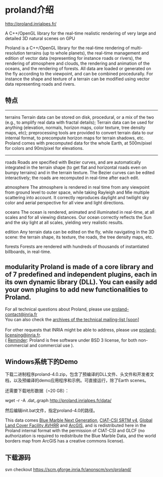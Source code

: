 # proland介绍

http://proland.inrialpes.fr/

A C++/OpenGL library for the real-time realistic rendering of very large
and detailed 3D natural scenes on GPU

Proland is a C++/OpenGL library for the real-time rendering of
multi-resolution terrains (up to whole planets), the real-time
management and edition of vector data (representing for instance roads
or rivers), the rendering of atmosphere and clouds, the rendering and
animation of the oceans, and the rendering of forests. All data are
loaded or generated on the fly according to the viewpoint, and can be
combined procedurally. For instance the shape and texture of a terrain
can be modified using vector data representing roads and rivers.

## 特点

  -------------------------------------------------------------------------
  terrains     Terrain data can be stored on disk, procedural, or a mix of
               the two (e.g., to amplify real data with fractal details);
               Terrain data can be used for anything (elevation, normals,
               horizon maps, color texture, tree density maps, etc);
               preprocessing tools are provided to convert terrain data to
               our internal format, to precompute horizon maps for terrain
               shadows, etc. Proland comes with precomputed data for the
               whole Earth, at 500m/pixel for colors and 90m/pixel for
               elevations.
  ------------ ------------------------------------------------------------
  roads        Roads are specified with Bezier curves, and are
               automatically integrated in the terrain shape (to get flat
               and horizontal roads even on bumpy terrains) and in the
               terrain texture. The Bezier curves can be edited
               interactively; the roads are recomputed in real-time after
               each edit.

  atmosphere   The atmosphere is rendered in real time from any viewpoint
               from ground level to outer space, while taking Rayleigh and
               Mie multiple scattering into account. It correctly
               reproduces daylight and twilight sky color and aerial
               perspective for all view and light directions.

  oceans       The ocean is rendered, animated and illuminated in
               real-time, at all scales and for all viewing distances. Our
               ocean correctly reflects the Sun and the sky light at all
               scales, yielding very realistic results.

  edition      Any terrain data can be edited on the fly, while navigating
               in the 3D scene: the terrain shape, its texture, the roads,
               the tree density maps, etc.

  forests      Forests are rendered with hundreds of thousands of
               instantiated billboards, in real-time.

  modularity   Proland is made of a core library and of 7 predefined and
               independent plugins, each in its own dynamic library (DLL).
               You can easily add your own plugins to add new
               functionalities to Proland.
  -------------------------------------------------------------------------

For all technical questions about Proland, please
use <proland-contact@inria.fr>\
You can also check the [archives of the technical
mailing-list \[soon\]](https://sympa.inria.fr/sympa/arc/proland-info)\
\
For other requests that INRIA might be able to address, please
use <proland-licensing@inria.fr>.\
( [Reminder](http://proland.inrialpes.fr/#license): Proland is free
software under BSD 3 license, for both non-commercial and commercial use
).

## Windows系统下的Demo

下载二进制程序proland-4.0.zip，包含了预编译的DLL文件、头文件和开发者文档，以及预编译的demo应用程序和示例。可直接运行，除了Earth
scenes。

还需要下载地形数据（\~20 GB）：

wget -r -A .dat,.graph http://proland.inrialpes.fr/data/

然后编辑init.bat文件，指定proland-4.0的路径。

This data comes [Blue Marble Next
Generation](http://earthobservatory.nasa.gov/Features/BlueMarble/), [CIAT-CSI
SRTM v4](http://srtm.csi.cgiar.org/), [Global Land Cover Facility
AVHRR](http://www.glcf.umd.edu/data/landcover/) and [ArcGIS](http://aprsworld.net/gisdata/world/),
and is redistributed here in the Proland internal format with the
permission of CIAT-CSI and GLCF (no authorization is required to
redistribute the Blue Marble Data, and the world borders map from ArcGIS
has a creative commons license).

## 下载源码

svn checkout https://scm.gforge.inria.fr/anonscm/svn/proland/
